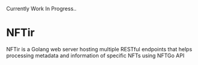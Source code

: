 Currently Work In Progress..

# NFTir

NFTir is a Golang web server hosting multiple RESTful endpoints that helps processing metadata and information of specific NFTs using NFTGo API 

